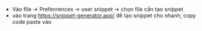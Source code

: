 - Vào file -> Prefenrences -> user snippet -> chọn file cần tạo snippet
- vào trang https://snippet-generator.app/ để tạo snippet cho nhanh, copy code paste vào